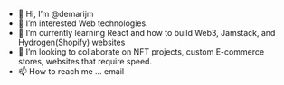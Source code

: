 - 👋 Hi, I’m @demarijm
- 👀 I’m interested Web technologies. 
- 🌱 I’m currently learning React and how to build Web3, Jamstack, and Hydrogen(Shopify) websites
- 💞️ I’m looking to collaborate on NFT projects, custom E-commerce stores, websites that require speed. 
- 📫 How to reach me ... email

<!---
demarijm/demarijm is a ✨ special ✨ repository because its `README.md` (this file) appears on your GitHub profile.
You can click the Preview link to take a look at your changes.
--->
